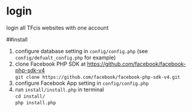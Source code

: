 # login
login all TFcis websites with one account

##install
1. configure database setting in `config/config.php` (see `config/defualt_config.php` for example)
2. clone Facebook PHP SDK at https://github.com/facebook/facebook-php-sdk-v4  
  `git clone https://github.com/facebook/facebook-php-sdk-v4.git`
3. configure Facebook App setting in `config/config.php`
4. run `install/install.php` in terminal  
  `cd install/`  
  `php install.php`  
